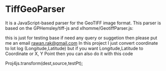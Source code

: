 # TiffGeoParser

It is a JavaScript-based parser for the GeoTIFF image format. This parser is based on the GPHemsley/tiff-js and xlhomme/GeotiffParser.js:

this is just for testing base if need any query or suggetion then please put me an email rawan.rak@gmail.com
In this project I just convert coordinate to lot log (Longitude,Latitude) but if you want  Longitude,Latitude  to Coordinate or X, Y Point then you can also do it with this code

Proj4js.transform(dest,source,testPt);

